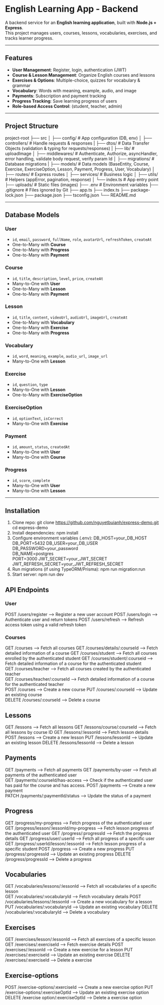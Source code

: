 # English Learning App - Backend

A backend service for an **English learning application**, built with **Node.js + Express**.  
This project manages users, courses, lessons, vocabularies, exercises, and tracks learner progress.

---

## Features

-  **User Management**: Register, login, authentication (JWT)
-  **Course & Lesson Management**: Organize English courses and lessons
-  **Exercises & Options**: Multiple-choice, quizzes for vocabulary & grammar
-  **Vocabulary**: Words with meaning, example, audio, and image
-  **Payments**: Subscription and payment tracking
-  **Progress Tracking**: Save learning progress of users
-  **Role-based Access Control**: (student, teacher, admin)

---

## Project Structure
project-root
├── src
│ ├── config/ # App configuration (DB, env)
│ ├── controllers/ # Handle requests & responses
| ├── dtos/  # Data Transfer Objects (validation & typing for requests/responses)
| ├── lib/ # uploadImage
│ ├── middlewares/ # Authenticate, Authorize, asyncHandler, error handling, validate body request, verify param Id
│ ├── migrations/ # Database migrations
| ├── models/ # Data models (BaseEntity, Course, Exercise, ExerciseOption, Lesson, Payment, Progress, User, Vocabulary)
│ ├── routes/ # Express routes
│ ├── services/ # Business logic
│ ├── utils/ # Helpers (appError, pagination, response)
│ └── index.ts # App entry point
├── uploads/ # Static files (images)
├── .env # Environment variables
├── .gitignore # Files ignored by Git
├── app.ts
├── index.ts
├── package-lock.json
├── package.json
├── tsconfig.json
└── README.md

---

## Database Models
### User
- `id`, `email`, `password`, `fullName`, `role`, `avatarUrl`, `refreshToken`, `createAt`
- One-to-Many with **Course**
- One-to-Many with **Progress**
- One-to-Many with **Payment**
  
### Course
- `id`, `title`, `description`, `level`, `price`, `createAt`
- Many-to-One with **User**
- One-to-Many with **Lesson**
- One-to-Many with **Payment**

### Lesson
- `id`, `title`, `content`, `videoUrl`, `audioUrl`, `imageUrl`, `createAt`
- One-to-Many with **Vocabulary**
- One-to-Many with **Exercise**
- One-to-Many with **Progress**

### Vocabulary
- `id`, `word`, `meaning`, `example`, `audio_url`, `image_url`
- Many-to-One with **Lesson**

### Exercise
- `id`, `question`, `type`
- Many-to-One with **Lesson**
- One-to-Many with **ExerciseOption**

### ExerciseOption
- `id`, `optionText`, `isCorrect`
- Many-to-One with **Exercise**

### Payment
- `id`, `amount`, `status`, `createdAt`
- Many-to-One with **User**
- Many-to-One with **Course**

### Progress
- `id`, `score`, `complete`
- Many-to-One with **User** 
- Many-to-One with **Lesson** 

---

## Installation

1. Clone repo:
     git clone https://github.com/nguyetbuianh/express-demo.git
     cd express-demo
3. Install dependencies:
     npm install
4. Configure environment variables (.env):
      DB_HOST=your_DB_HOST
      DB_PORT=5432
      DB_USER=your_DB_USER  
      DB_PASSWORD=your_password               
      DB_NAME=postgres                       
      PORT=3000
      JWT_SECRET=your_JWT_SECRET
      JWT_REFRESH_SECRET=your_JWT_REFRESH_SECRET
5. Run migrations (if using TypeORM/Prisma):
     npm run migration:run
6. Start server:
     npm run dev

## API Endpoints
### User
POST /users/register --> Register a new user account
POST /users/login --> Authenticate user and return tokens
POST /users/refresh --> Refresh access token using a valid refresh token  

### Courses
GET /courses --> Fetch all courses
GET /courses/details/:courseId -->  Fetch detailed information of a course
GET /courses/student --> Fetch all courses enrolled by the authenticated student 
GET /courses/student/:courseid --> Fetch detailed information of a course for the authenticated student  
GET /courses/teacher --> Fetch all courses created by the authenticated teacher  
GET /courses/teacher/:courseId --> Fetch detailed information of a course for the authenticated teacher  
POST /courses --> Create a new course
PUT /courses/:courseId --> Update an existing course  
DELETE /courses/:courseId --> Delete a course

## Lessons
GET /lessons --> Fetch all lessons
GET /lessons/course/:courseId --> Fetch all lessons by course ID
GET /lessons/:lessonId --> Fetch lesson details
POST /lessons --> Create a new lesson
PUT /lessons/lessonId --> Update an existing lesson 
DELETE /lessons/lessonId --> Delete a lesson

## Payments
GET /payments --> Fetch all payments
GET /payments/by-user --> Fetch all payments of the authenticated user  
GET /payments/:courseId/has-access --> Check if the authenticated user has paid for the course and has access.
POST /payments --> Create a new payment  
PATCH /payments/:paymentId/status --> Update the status of a payment  

## Progress
GET /progress/my-progress --> Fetch progress of the authenticated user  
GET /progress/lesson/:lessonId/my-progress --> Fetch lesson progress of the authenticated user 
GET /progress/:progressId --> Fetch the progress details
GET /progress/user/:userId --> Fetch all progress of a specific user  
GET /progress/:userId/lesson/:lessonId --> Fetch lesson progress of a specific student 
POST /progress --> Create a new progress
PUT /progress/:progressId --> Update an existing progress
DELETE /progress/progressId --> Delete a progress

## Vocabularies
GET /vocabularies/lessons/:lessonId --> Fetch all vocabularies of a specific lesson  
GET /vocabularies/:vocabularyId --> Fetch vocabulary details
POST /vocabularies/lessons/:lessonId --> Create a new vocabulary for a lesson 
PUT /vocabularies/:vocabularyId --> Update an existing vocabulary 
DELETE /vocabularies/:vocabularyId --> Delete a vocabulary

## Exercises
GET /exercises/lesson/:lessonId --> Fetch all exercises of a specific lesson  
GET /exercises/:exerciseId --> Fetch exercise details
POST /exercises/:lessonId --> Create a new exercise for a lesson 
PUT /exercises/:exerciseId --> Update an existing exercise
DELETE /exercises/:exerciseId --> Delete a exercise

## Exercise-options
POST /exercise-options/:exerciseId --> Create a new exercise option
PUT /exercise-options/:exerciseOptId --> Update an existing exercise option
DELETE /exercise option/:exerciseOptId --> Delete a exercise option





